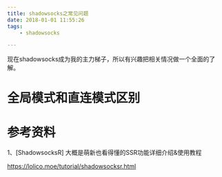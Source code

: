 ```yaml
---
title: shadowsocks之常见问题
date: 2018-01-01 11:55:26
tags:
	- shadowsocks

---
```




现在shadowsocks成为我的主力梯子，所以有兴趣把相关情况做一个全面的了解。



# 全局模式和直连模式区别



# 参考资料

1、[ShadowsocksR] 大概是萌新也看得懂的SSR功能详细介绍&使用教程

https://lolico.moe/tutorial/shadowsocksr.html